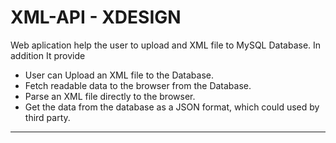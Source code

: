 # XML-API - XDESIGN

Web aplication help the user to upload and XML file to MySQL Database. In addition It provide

* User can Upload an XML file to the Database.
* Fetch readable data to the browser from the Database.
* Parse an XML file directly to the browser.
* Get the data from the database as a JSON format, which could used by third party.
------------------
